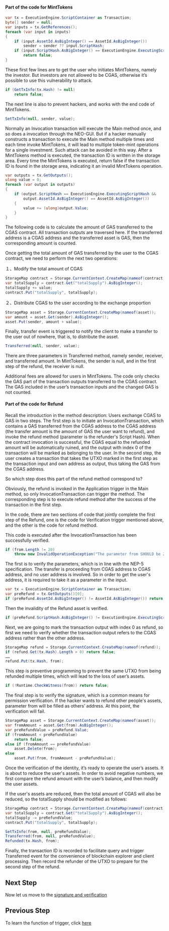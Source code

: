 #### Part of the code for MintTokens

```c#
var tx = ExecutionEngine.ScriptContainer as Transaction;
byte[] sender = null;
var inputs = tx.GetReferences();
foreach (var input in inputs)
{
    if (input.AssetId.AsBigInteger() == AssetId.AsBigInteger())
        sender = sender ?? input.ScriptHash;
    if (input.ScriptHash.AsBigInteger() == ExecutionEngine.ExecutingScriptHash.AsBigInteger())
        return false;
}
```

These first few lines are to get the user who initiates MintTokens, namely the investor. But investors are not allowed to be CGAS, otherwise it’s possible to use this vulnerability to attack.

```c#
if (GetTxInfo(tx.Hash) != null)
    return false;
```

The next line is also to prevent hackers, and works with the end code of MintTokens.

```c#
SetTxInfo(null, sender, value);
```

Normally an Invocation transaction will execute the Main method once, and so does a invocation through the NEO-GUI. But if a hacker manually constructs a transaction to execute the Main method multiple times and each time invoke MintTokens, it will lead to multiple token-mint operations for a single investment. Such attack can be avoided in this way. After a MintTokens method is executed, the transaction ID is written in the storage area. Every time the MintTokens is executed, return false if the transaction ID is found in the storage area, indicating it an invalid MintTokens operation.

```c#
var outputs = tx.GetOutputs();
ulong value = 0;
foreach (var output in outputs)
{
    if (output.ScriptHash == ExecutionEngine.ExecutingScriptHash &&
        output.AssetId.AsBigInteger() == AssetId.AsBigInteger())
    {
        value += (ulong)output.Value;
    }
}
```

The following code is to calculate the amount of GAS transferred to the CGAS contract. All transaction outputs are traversed here. If the transferred address is a CGAS address and the transferred asset is GAS, then the corresponding amount is counted.

Once getting the total amount of GAS transferred by the user to the CGAS contract, we need to perform the next two operations:

１、Modify the total amount of CGAS

```c#
StorageMap contract = Storage.CurrentContext.CreateMap(nameof(contract));
var totalSupply = contract.Get("totalSupply").AsBigInteger();
totalSupply += value;
contract.Put("totalSupply", totalSupply);
```

２、Distribute CGAS to the user according to the exchange proportion

```c#
StorageMap asset = Storage.CurrentContext.CreateMap(nameof(asset));
var amount = asset.Get(sender).AsBigInteger();
asset.Put(sender, amount + value);
```

Finally, transfer event is triggered to notify the client to make a transfer to the user out of nowhere, that is, to distribute the asset.

```c#
Transferred(null, sender, value);
```

There are three parameters in Transferred method, namely sender, receiver, and transferred amount. In MintTokens, the sender is null, and in the first step of the refund, the receiver is null.

Additional fees are allowed for users in MintTokens. The code only checks the GAS part of the transaction outputs transferred to the CGAS contract. The GAS included in the user’s transaction inputs and the changed GAS is not counted.

#### Part of the code for Refund

Recall the introduction in the method description: Users exchange CGAS to GAS in two steps. The first step is to initiate an InvocationTransaction, which contains a GAS transferred from the CGAS address to the CGAS address (the transfer amount is the amount of GAS the user want to refund), and invoke the refund method (parameter is the refunder's Script Hash). When the contract invocation is successful, the CGAS equal to the refunded amount will be automatically ruined, and the output with index 0 of the transaction will be marked as belonging to the user. In the second step, the user creates a transaction that takes the UTXO marked in the first step as the transaction input and own address as output, thus taking the GAS from the CGAS address.

So which step does this part of the refund method correspond to?

Obviously, the refund is invoked in the Application trigger in the Main method, so only InvocationTransaction can trigger the method. The corresponding step is to execute refund method after the success of the transaction in the first step.

In the code, there are two sections of code that jointly complete the first step of the Refund, one is the code for Verification trigger mentioned above, and the other is the code for refund method.

This code is executed after the InvocationTransaction has been successfully verified.

```c#
if (from.Length != 20)
    throw new InvalidOperationException("The parameter from SHOULD be 20-byte addresses.");
```

The first is to verify the parameters, which is in line with the NEP-5 specification. The transfer is proceeding from CGAS address to CGAS address, and no user address is involved. So in order to get the user's address, it is required to take it as a parameter in the input.

```c#
var tx = ExecutionEngine.ScriptContainer as Transaction;
var preRefund = tx.GetOutputs()[0];
if (preRefund.AssetId.AsBigInteger() != AssetId.AsBigInteger()) return false;
```

Then the invalidity of the Refund asset is verified.

```c#
if (preRefund.ScriptHash.AsBigInteger() != ExecutionEngine.ExecutingScriptHash.AsBigInteger()) return false;
```

Next, we are going to mark the transaction output with index 0 as refund, so first we need to verify whether the transaction output refers to the CGAS address rather than the other address.

```c#
StorageMap refund = Storage.CurrentContext.CreateMap(nameof(refund));
if (refund.Get(tx.Hash).Length > 0) return false;
……
refund.Put(tx.Hash, from);
```

This step is preventive programming to prevent the same UTXO from being refunded multiple times, which will lead to the loss of user’s assets.

```c#
if (!Runtime.CheckWitness(from)) return false;
```

The final step is to verify the signature, which is a common means for permission verification. If the hacker wants to refund other people's assets, parameter from will be filled as others’ address. At this point, the verification will fail.

```c#
StorageMap asset = Storage.CurrentContext.CreateMap(nameof(asset));
var fromAmount = asset.Get(from).AsBigInteger();
var preRefundValue = preRefund.Value;
if (fromAmount < preRefundValue)
    return false;
else if (fromAmount == preRefundValue)
    asset.Delete(from);
else
    asset.Put(from, fromAmount - preRefundValue);
```

Once the verification of the identity, it’s ready to operate the user’s assets. It is about to reduce the user's assets. In order to avoid negative numbers, we first compare the refund amount with the user’s balance, and then modify the user assets.

If the user's assets are reduced, then the total amount of CGAS will also be reduced, so the totalSupply should be modified as follows:

```c#
StorageMap contract = Storage.CurrentContext.CreateMap(nameof(contract));
var totalSupply = contract.Get("totalSupply").AsBigInteger();
totalSupply -= preRefundValue;
contract.Put("totalSupply", totalSupply);
```

```c#
SetTxInfo(from, null, preRefundValue);
Transferred(from, null, preRefundValue);
Refunded(tx.Hash, from);
```

Finally, the transaction ID is recorded to facilitate query and trigger Transferred event for the convenience of blockchain explorer and client processing. Then record the refunder of the UTXO to prepare for the second step of the refund.

## Next Step
Now let us move to the [signature and verification](6_signature_and_verification.md)

## Previous Step
To learn the function of trigger, click [here](4_trigger.md)
